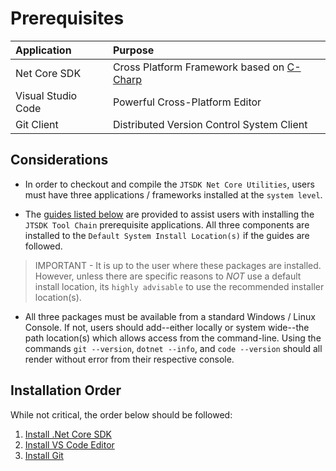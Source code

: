 # Prerequisites

| Application | Purpose |
| :--- | :--- |
| Net Core SDK | Cross Platform Framework based on [C-Charp](https://docs.microsoft.com/en-us/dotnet/csharp/programming-guide/) |
| Visual Studio Code |Powerful Cross-Platform Editor |
| Git Client | Distributed Version Control System Client |

## Considerations

- In order to checkout and compile the `JTSDK Net Core Utilities`, users must have
three applications  / frameworks installed at the `system level`.

- The [guides listed below](#installation-order) are provided to assist users
with installing the `JTSDK Tool Chain` prerequisite applications. All three
components are installed to the `Default System Install Location(s)` if the
guides are followed.

>IMPORTANT - It is up to the user where these packages are installed. However,
unless there are specific reasons to *NOT* use a default install location,
its `highly advisable` to use the recommended installer location(s).

- All three packages must be available from a standard Windows / Linux Console. If
not, users should add--either locally or system wide--the path location(s) which
allows access from the command-line. Using the commands `git --version`,
`dotnet --info`, and `code --version` should all render without error from their
respective console.

## Installation Order

While not critical, the order below should be followed:

1. [Install .Net Core SDK](Install-Net-Core-SDK.md)
2. [Install VS Code Editor](Install-VS-Code.md)
3. [Install Git](Install-Git-Client.md)
